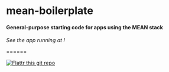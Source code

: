 # mean-boilerplate

#### General-purpose starting code for apps using the MEAN stack

_See the app running at [<URL>]()!_

======

[![Flattr this git repo](http://api.flattr.com/button/flattr-badge-large.png)](https://flattr.com/submit/auto?user_id=levisl176&url=github.com/levisl176/mean-boilerplate&title=mean-boilerplate&language=javascript&tags=github&category=software)
